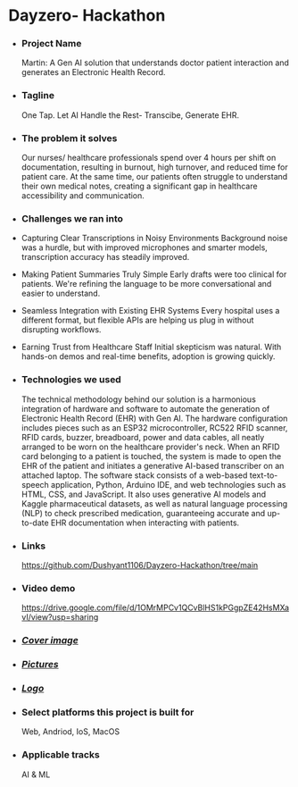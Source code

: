 # Dayzero- Hackathon

- ### Project Name
  Martin: A Gen AI solution that understands doctor patient interaction and generates an Electronic Health Record.


- ### Tagline
  One Tap. Let AI Handle the Rest- Transcibe, Generate EHR.


- ### The problem it solves
  Our nurses/ healthcare professionals spend over 4 hours per shift on documentation, resulting in burnout, high turnover, and reduced time for patient care. At the same time, our patients often struggle to understand their own medical notes, creating a significant gap in healthcare accessibility and communication.


- ### Challenges we ran into
- Capturing Clear Transcriptions in Noisy Environments
Background noise was a hurdle, but with improved microphones and smarter models, transcription accuracy has steadily improved.

- Making Patient Summaries Truly Simple
Early drafts were too clinical for patients. We're refining the language to be more conversational and easier to understand.

- Seamless Integration with Existing EHR Systems
Every hospital uses a different format, but flexible APIs are helping us plug in without disrupting workflows.

- Earning Trust from Healthcare Staff
Initial skepticism was natural. With hands-on demos and real-time benefits, adoption is growing quickly.


- ### Technologies we used
  The technical methodology behind our solution is a harmonious integration of hardware and software to automate the generation of Electronic Health Record (EHR) with Gen AI. The hardware configuration includes pieces such as an ESP32 microcontroller, RC522 RFID scanner, RFID cards, buzzer, breadboard, power and data cables, all neatly arranged to be worn on the healthcare provider's neck. When an RFID card belonging to a patient is touched, the system is made to open the EHR of the patient and initiates a generative AI-based transcriber on an attached laptop. The software stack consists of a web-based text-to-speech application, Python, Arduino IDE, and web technologies such as HTML, CSS, and JavaScript. It also uses generative AI models and Kaggle pharmaceutical datasets, as well as natural language processing (NLP) to check prescribed medication, guaranteeing accurate and up-to-date EHR documentation when interacting with patients.


- ### Links
  https://github.com/Dushyant1106/Dayzero-Hackathon/tree/main

  
- ### Video demo
  https://drive.google.com/file/d/1OMrMPCv1QCvBlHS1kPGgpZE42HsMXavI/view?usp=sharing

  
- ### [*Cover image*](./Coverimage.pdf)

  
- ### [*Pictures*](./Pictures.pdf)

  
- ### [*Logo*](./Logo.pdf)

  
- ### Select platforms this project is built for
  Web, Andriod, IoS, MacOS

  
- ### Applicable tracks
  AI & ML
